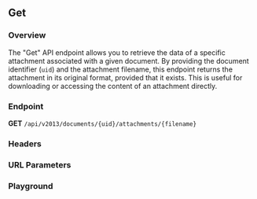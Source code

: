 ## Get

### Overview
The "Get" API endpoint allows you to retrieve the data of a specific attachment associated with a given document. By providing the document identifier (`uid`) and the attachment filename, this endpoint returns the attachment in its original format, provided that it exists. This is useful for downloading or accessing the content of an attachment directly.

### Endpoint

**GET** `/api/v2013/documents/{uid}/attachments/{filename}`

### Headers
<!--@include: @/../components/common/header/accept.md-->


### URL Parameters
<!--@include: @/../components/common/url/uid-filename.md-->

### Playground

<SwaggerUI :swaggerSpecs="swaggerGetSpecs" />